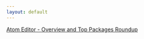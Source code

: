 ```yaml
---
layout: default
---
```

[Atom Editor - Overview and Top Packages Roundup](https://youtu.be/cFAzqvYoHJs)
